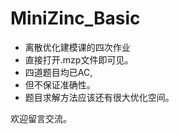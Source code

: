 # MiniZinc_Basic
- 离散优化建模课的四次作业
- 直接打开.mzp文件即可见。
- 四道题目均已AC,
- 但不保证准确性。
- 题目求解方法应该还有很大优化空间。

欢迎留言交流。
